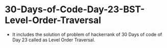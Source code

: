 # 30-Days-of-Code-Day-23-BST-Level-Order-Traversal
- It includes the solution of problem of hackerrank of 30 Days of code of Day 23 called as Level Order Traversal.

